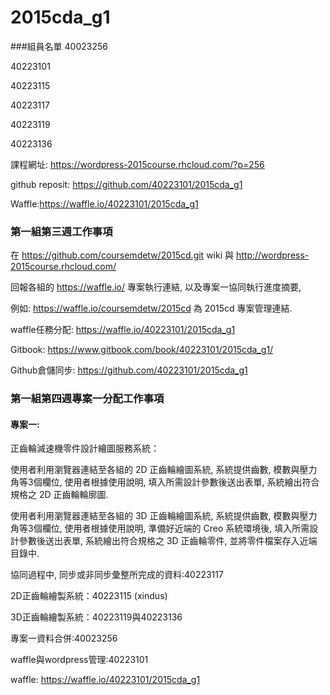 # 2015cda_g1

###組員名單
40023256

40223101

40223115

40223117

40223119

40223136

課程網址: https://wordpress-2015course.rhcloud.com/?p=256 

github reposit: https://github.com/40223101/2015cda_g1

Waffle:https://waffle.io/40223101/2015cda_g1


### 第一組第三週工作事項



在 https://github.com/coursemdetw/2015cd.git wiki 與 http://wordpress-2015course.rhcloud.com/ 

回報各組的 https://waffle.io/ 專案執行連結, 以及專案一協同執行進度摘要, 

例如: https://waffle.io/coursemdetw/2015cd 為 2015cd 專案管理連結.

 

waffle任務分配: https://waffle.io/40223101/2015cda_g1

Gitbook: https://www.gitbook.com/book/40223101/2015cda_g1/

Github倉儲同步: https://github.com/40223101/2015cda_g1



### 第一組第四週專案一分配工作事項

#### 專案一:


正齒輪減速機零件設計繪圖服務系統：

使用者利用瀏覽器連結至各組的 2D 正齒輪繪圖系統, 系統提供齒數, 模數與壓力角等3個欄位, 使用者根據使用說明, 填入所需設計參數後送出表單, 系統繪出符合規格之 2D 正齒輪輪廓圖.

使用者利用瀏覽器連結至各組的 3D 正齒輪繪圖系統, 系統提供齒數, 模數與壓力角等3個欄位, 使用者根據使用說明, 準備好近端的 Creo 系統環境後, 填入所需設計參數後送出表單, 系統繪出符合規格之 3D 正齒輪零件, 並將零件檔案存入近端目錄中.

協同過程中, 同步或非同步彙整所完成的資料:40223117

2D正齒輪繪製系統：40223115 (xindus)

3D正齒輪繪製系統：40223119與40223136

專案一資料合併:40023256

waffle與wordpress管理:40223101

waffle: https://waffle.io/40223101/2015cda_g1


